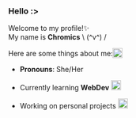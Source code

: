 ### Hello :>

Welcome to my profile!✨  
My name is **Chromics** \ (^v^) /  

<div style="display: flex; flex-direction: row; align-items: center;">Here are some things about me: <img class="animated-gif" style="vertical-align: middle" src="https://media.giphy.com/media/8lQyyys3SGBoUUxrUp/giphy.gif" width="20" >
</div>

- **Pronouns**: She/Her

- Currently learning **WebDev** <img class="animated-gif" src="https://media.giphy.com/media/heIX5HfWgEYlW/giphy.gif" width="20" >

- Working on personal projects <img class="animated-gif" src="https://media.giphy.com/media/qyjQsUt0p0TT2/giphy.gif" width="20" > 